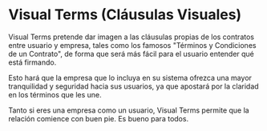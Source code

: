 # Visual Terms (Cláusulas Visuales)

Visual Terms pretende dar imagen a las cláusulas propias de los contratos entre usuario y empresa, tales como los famosos "Términos y Condiciones de un Contrato", de forma que será más fácil para el usuario entender qué está firmando.

Esto hará que la empresa que lo incluya en su sistema ofrezca una mayor tranquilidad y seguridad hacia sus usuarios, ya que apostará por la claridad en los términos que les une.

Tanto si eres una empresa como un usuario, Visual Terms permite que la relación comience con buen pie. Es bueno para todos.